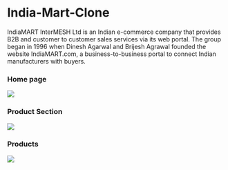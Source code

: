 # India-Mart-Clone
IndiaMART InterMESH Ltd is an Indian e-commerce company that provides B2B and customer to customer sales services via its web portal. The group began in 1996 when Dinesh Agarwal and Brijesh Agrawal founded the website IndiaMART.com, a business-to-business portal to connect Indian manufacturers with buyers.
<h3>Home page</h3>
<img src="https://i.ibb.co/1bk5k1x/Whats-App-Image-2023-04-04-at-17-17-13.jpg"/>
<h3>Product Section</h3>
<img src="https://i.ibb.co/zHr9RDq/Whats-App-Image-2023-04-04-at-17-25-47.jpg"/>
<h3>Products</h3>
<img src="https://i.ibb.co/qrvP1D9/Whats-App-Image-2023-04-04-at-17-25-47.jpg"/>
